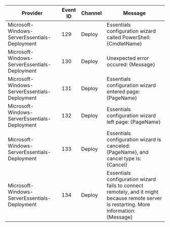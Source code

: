 Provider                                       |  Event ID  |  Channel  |  Message
-----------------------------------------------|------------|-----------|------------------------------------------------------------------------------------------------------------------------------------------
Microsoft-Windows-ServerEssentials-Deployment  |  129       |  Deploy   |  Essentials configuration wizard called PowerShell: {CmdletName}
Microsoft-Windows-ServerEssentials-Deployment  |  130       |  Deploy   |  Unexpected error occured: {Message}
Microsoft-Windows-ServerEssentials-Deployment  |  131       |  Deploy   |  Essentials configuration wizard entered page: {PageName}
Microsoft-Windows-ServerEssentials-Deployment  |  132       |  Deploy   |  Essentials configuration wizard left page: {PageName}
Microsoft-Windows-ServerEssentials-Deployment  |  133       |  Deploy   |  Essentials configuration wizard is canceled: {PageName}, and cancel type is: {Cancel}
Microsoft-Windows-ServerEssentials-Deployment  |  134       |  Deploy   |  Essentials configuration wizard fails to connect remotely, and it might because remote server is restarting. More information: {Message}
